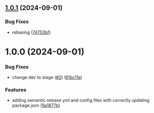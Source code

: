 ## [1.0.1](https://github.com/ahmedsweng/semantic-release-with-nextjs/compare/v1.0.0...v1.0.1) (2024-09-01)


### Bug Fixes

* rebasing ([74753bf](https://github.com/ahmedsweng/semantic-release-with-nextjs/commit/74753bf9a672143a451799b92095627b602c61d0))

# 1.0.0 (2024-09-01)


### Bug Fixes

* change dev to stage ([#2](https://github.com/ahmedsweng/semantic-release-with-nextjs/issues/2)) ([61bc11e](https://github.com/ahmedsweng/semantic-release-with-nextjs/commit/61bc11e58cf1b952e098ff459403fff657f35580))


### Features

* adding semantic release yml and config files with correctly updating package.json ([9a1877b](https://github.com/ahmedsweng/semantic-release-with-nextjs/commit/9a1877b17278c2d535a294978a9beca7d91dccaf))
